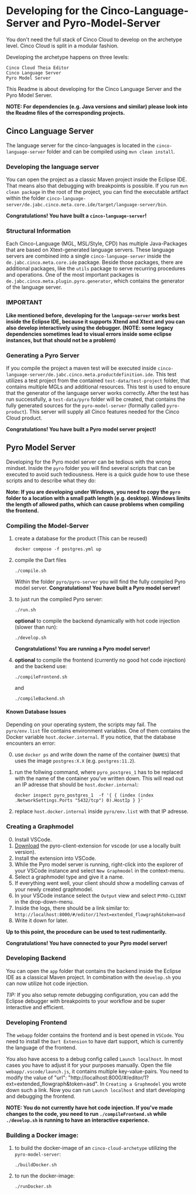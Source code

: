 # Developing for the Cinco-Language-Server and Pyro-Model-Server

You don't need the full stack of Cinco Cloud to develop on the archetype level. Cinco Cloud is split in a modular fashion. 

Developing the archetype happens on three levels:

    Cinco Cloud Theia Editor
    Cinco Language Server
    Pyro Model Server

This Readme is about developing for the Cinco Language Server and the Pyro Model Server.

**NOTE: For dependencies (e.g. Java versions and similar) please look into the Readme files of the corresponding projects.**

## Cinco Language Server

The language server for the cinco-languages is located in the `cinco-language-server` folder and can be compiled using `mvn clean install`.

### Developing the language server

You can open the project as a classic Maven project inside the Eclipse IDE. That means also that debugging with breakpoints is possible. If you run `mvn clean package` in the root of the project, you can find the executable artifact within the folder `cinco-language-server/de.jabc.cinco.meta.core.ide/target/language-server/bin`.

**Congratulations! You have built a `cinco-language-server`!**

### Structural Information

Each Cinco-Language (MGL, MSL/Style, CPD) has multiple Java-Packages that are based on Xtext-generated language servers. These language servers are combined into a single `cinco-language-server` inside the `de.jabc.cinco.meta.core.ide` package. Beside those packages, there are additional packages, like the `utils` package to serve recurring procedures and operations. One of the most important packages is `de.jabc.cinco.meta.plugin.pyro.generator`, which contains the generator of the language server.

### IMPORTANT
**Like mentioned before, developing for the `language-server` works best inside the Eclipse IDE, because it supports Xtend and Xtext and you can also develop interactively using the debugger. (NOTE: some legacy dependencies sometimes lead to visual errors inside some eclipse instances, but that should not be a problem)**

### Generating a Pyro Server
If you compile the project a maven test will be executed inside `cinco-language-server/de.jabc.cinco.meta.productdefinition.ide`. This test utilizes a test project from the contained `test-data/test-project` folder, that contains multiple MGLs and additional resources. This test is used to ensure that the generator of the language server works correctly. After the test has run successfully, a `test-data/pyro` folder will be created, that contains the fully generated sources for the `pyro-model-server` (formally called `pyro-product`). This server will supply all Cinco features needed for the Cinco Cloud product.

**Congratulations! You have built a Pyro model server project!**

## Pyro Model Server

Developing for the Pyro model server can be tedious with the wrong mindset. Inside the `pyro` folder you will find several scripts that can be executed to avoid such tediousness. Here is a quick guide how to use these scripts and to describe what they do:

**Note: If you are developing under Windows, you need to copy the `pyro` folder to a location with a small path length (e.g. desktop). Windows limits the length of allowed paths, which can cause problems when compiling the frontend.** 

### Compiling the Model-Server

1. create a database for the product (This can be reused)

    `docker compose -f postgres.yml up`

2. compile the Dart files
    
    `./compile.sh`

    Within the folder `pyro/pyro-server` you will find the fully compiled Pyro model server.
    **Congratulations! You have built a Pyro model server!**

3.  to just run the compiled Pyro server:
    
    `./run.sh`

    **optional** to compile the backend dynamically with hot code injection (slower than run):

    `./develop.sh`

    **Congratulations! You are running a Pyro model server!**

    
4. **optional** to compile the frontend (currently no good hot code injection) and the backend use:

    `./compileFrontend.sh`

    and

    `./compileBackend.sh`

#### Known Database Issues 
Depending on your operating system, the scripts may fail. The `pyro/env.list` file contains environment variables. One of them contains the Docker variable `host.docker.internal`. If you notice, that the database encounters an error:

0. use `docker ps` and write down the name of the container (`NAMES`) that uses the image `postgres:X.X` (e.g. `postgres:11.2`).

1. run the follwing command, where `pyro_postgres_1` has to be replaced with the name of the container you've written down. This will read out an IP adresse that should be `host.docker.internal`:

    `docker inspect pyro_postgres_1  -f '{ { (index (index .NetworkSettings.Ports "5432/tcp") 0).HostIp } }'`

2. replace `host.docker.internal` inside `pyro/env.list` with that IP adresse.

### Creating a Graphmodel

0. Install VSCode.
1. <a href="/assets/pyro-client-extension-0.0.1.vsix" download="">Download</a> the pyro-client-extension for vscode (or use a locally built version).
2. Install the extension into VSCode.
3. While the Pyro model server is running, right-click into the explorer of your VSCode instance and select `New Graphmodel` in the context-menu.
4. Select a graphmodel type and give it a name.
5. If everything went well, your client should show a modelling canvas of your newly created graphmodel.
6. In your VSCode instance select the `Output` view and select `PYRO-CLIENT` in the drop-down-menu.
7. Inside the logs, there should be a link similar to: `http://localhost:8000/#/editor/1?ext=extended_flowgraph&token=asd`
8. Write it down for later.

**Up to this point, the procedure can be used to test rudimentarily.**

**Congratulations! You have connected to your Pyro model server!**

### Developing Backend

You can open the `app` folder that contains the backend inside the Eclipse IDE as a classical Maven project. In combination with the `develop.sh` you can now utilize hot code injection.

*TIP:* If you also setup remote debugging configuration, you can add the Eclipse debugger with breakpoints to your workflow and be super interactive and efficient.

### Developing Frontend

The `webapp` folder contains the frontend and is best opened in `VSCode`. You need to install the `Dart Extension` to have dart support, which is currently the language of the frontend.

You also have access to a debug config called `Launch localhost`. In most cases you have to adjust it for your purposes manually. Open the file `webapp/.vscode/launch.js`, it contains multiple key-value-pairs. You need to modify the value of "url": "http://localhost:8000/#/editor/1?ext=extended_flowgraph&token=asd". In `Creating a Graphmodel` you wrote down such a link.
Now you can run `Launch localhost` and start developing and debugging the frontend.

**NOTE: You do not currently have hot code injection. If you've made changes to the code, you need to run `./compileFrontend.sh` while `./develop.sh` is running to have an interactive experience.**

### Building a Docker image:

1. to build the docker-image of an `cinco-cloud-archetype` utilizing the `pyro-model-server`:

    `./buildDocker.sh`

2. to run the docker-image:

    `./runDocker.sh`